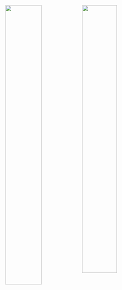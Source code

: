 <div>
<img align="left" width="47.5%" src="https://github-readme-stats.vercel.app/api?username=Choaib541&show_icons=true&theme=radical&bg_color=161b22&border_color=58a6ff&icon_color=58a6ff&title_color=58a6ff&text_color=fff" />

<img align="left" width="46.5%" src="https://github-readme-stats.vercel.app/api/top-langs/?username=anuraghazra&langs_count=4&bg_color=161b22&border_color=58a6ff&text_color=fff&layout=compact" />
</div>
<!--
**Choaib541/Choaib541** is a ✨ _special_ ✨ repository because its `README.md` (this file) appears on your GitHub profile.

Here are some ideas to get you started:

- 🔭 I’m currently working on ...
- 🌱 I’m currently learning ...
- 👯 I’m looking to collaborate on ...
- 🤔 I’m looking for help with ...
- 💬 Ask me about ...
- 📫 How to reach me: ...
- 😄 Pronouns: ...
- ⚡ Fun fact: ...
-->
